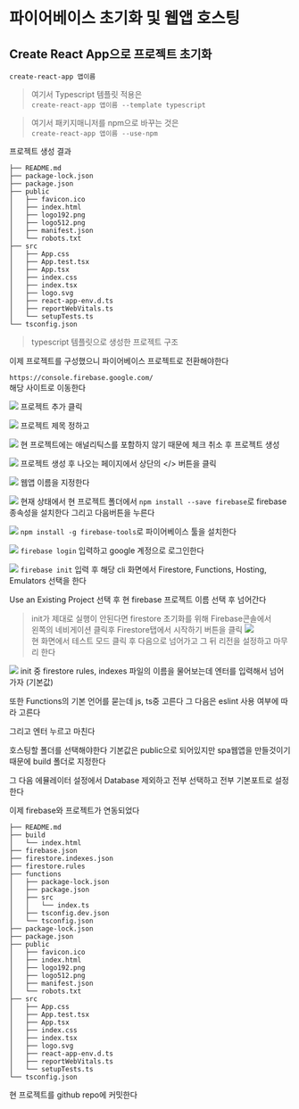 #

# 파이어베이스 초기화 및 웹앱 호스팅

## Create React App으로 프로젝트 초기화

`create-react-app 앱이름`

> 여기서 Typescript 템플릿 적용은  
> `create-react-app 앱이름 --template typescript`

> 여기서 패키지매니저를 npm으로 바꾸는 것은  
> `create-react-app 앱이름 --use-npm`

프로젝트 생성 결과

```
├── README.md
├── package-lock.json
├── package.json
├── public
│   ├── favicon.ico
│   ├── index.html
│   ├── logo192.png
│   ├── logo512.png
│   ├── manifest.json
│   └── robots.txt
├── src
│   ├── App.css
│   ├── App.test.tsx
│   ├── App.tsx
│   ├── index.css
│   ├── index.tsx
│   ├── logo.svg
│   ├── react-app-env.d.ts
│   ├── reportWebVitals.ts
│   └── setupTests.ts
└── tsconfig.json
```

> typescript 템플릿으로 생성한 프로젝트 구조

이제 프로젝트를 구성했으니 파이어베이스 프로젝트로 전환해야한다

`https://console.firebase.google.com/`  
해당 사이트로 이동한다

![](./fb-home.png)
프로젝트 추가 클릭

![](./fb-init1.png)
프로젝트 제목 정하고

![](./fb-init2.png)
현 프로젝트에는 애널리틱스를 포함하지 않기 때문에 체크 취소 후 프로젝트 생성

![](./fb-create-app.png)
프로젝트 생성 후 나오는 페이지에서 상단의 </> 버튼을 클릭

![](./fb-create1.png)
웹앱 이름을 지정한다

![](./fb-create2.png)
현재 상태에서 현 프로젝트 폴더에서 `npm install --save firebase`로 firebase 종속성을 설치한다
그리고 다음버튼을 누른다

![](./fb-create3.png)
`npm install -g firebase-tools`로 파이어베이스 툴을 설치한다

![](./fb-create4.png)
`firebase login` 입력하고 google 계정으로 로그인한다

![](./fb-cli-init.png)
`firebase init` 입력 후
해당 cli 화면에서 Firestore, Functions, Hosting, Emulators 선택을 한다

Use an Existing Project 선택 후 현 firebase 프로젝트 이름 선택 후 넘어간다

> init가 제대로 실행이 안된다면 firestore 초기화를 위해 Firebase콘솔에서  
> 왼쪽의 네비게이션 클릭후 Firestore탭에서 시작하기 버튼을 클릭
> ![](./fb-fs-create.png)  
> 현 화면에서 테스트 모드 클릭 후 다음으로 넘어가고 그 뒤 리전을 설정하고 마무리 한다

![](./fb-cli-init2.png)
init 중 firestore rules, indexes 파일의 이름을 물어보는데 엔터를 입력해서 넘어가자 (기본값)

또한 Functions의 기본 언어를 묻는데 js, ts중 고른다
그 다음은 eslint 사용 여부에 따라 고른다

그리고 엔터 누르고 마친다


호스팅할 폴더를 선택해야한다 기본값은 public으로 되어있지만 spa웹앱을 만들것이기 때문에 build 폴더로 지정한다

그 다음 에뮬레이터 설정에서 Database 제외하고 전부 선택하고 전부 기본포트로 설정한다

이제 firebase와 프로젝트가 연동되었다
```
├── README.md
├── build
│   └── index.html
├── firebase.json
├── firestore.indexes.json
├── firestore.rules
├── functions
│   ├── package-lock.json
│   ├── package.json
│   ├── src
│   │   └── index.ts
│   ├── tsconfig.dev.json
│   └── tsconfig.json
├── package-lock.json
├── package.json
├── public
│   ├── favicon.ico
│   ├── index.html
│   ├── logo192.png
│   ├── logo512.png
│   ├── manifest.json
│   └── robots.txt
├── src
│   ├── App.css
│   ├── App.test.tsx
│   ├── App.tsx
│   ├── index.css
│   ├── index.tsx
│   ├── logo.svg
│   ├── react-app-env.d.ts
│   ├── reportWebVitals.ts
│   └── setupTests.ts
└── tsconfig.json
```

현 프로젝트를 github repo에 커밋한다
